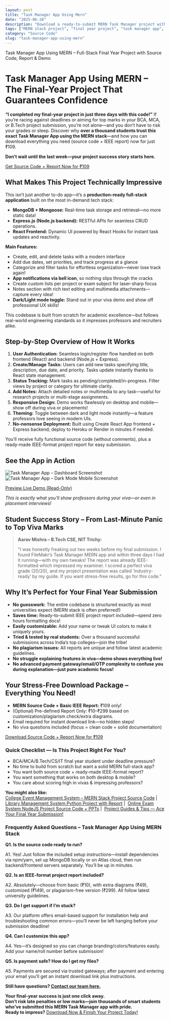 ```yaml
---
layout: post
title: "Task Manager App Using Mern"
date: "2025-06-28"
description: "Download a ready-to-submit MERN Task Manager project with IEEE report. Perfect for BCA, MCA, B.Tech final-year students. Finish fast & score high!"
tags: ["MERN stack project", "final year project", "task manager app", "MERN source code", "IEEE report", "BCA final year project", "MCA final year project", "B.Tech final year project", "React project", "Node.js project"]
category: "Source Code"
slug: "task-manager-app-using-mern"
---
```


Task Manager App Using MERN – Full-Stack Final Year Project with Source Code, Report & Demo

Task Manager App Using MERN – The Final-Year Project That Guarantees Confidence
===============================================================================

**“I completed my final-year project in just three days with this code!”** If you’re racing against deadlines or aiming for top marks in your BCA, MCA, or B.Tech project submission, you’re not alone—and you don’t have to risk your grades or sleep. Discover why **over a thousand students trust this exact Task Manager App using the MERN stack**—and how you can download everything you need (source code + IEEE report) now for just ₹109.

**Don’t wait until the last week—your project success story starts here.**

[Get Source Code + Report Now for ₹109](#download)

What Makes This Project Technically Impressive
----------------------------------------------

This isn’t just another to-do app—it’s a **production-ready full-stack application** built on the most in-demand tech stack:

*   **MongoDB + Mongoose:** Real-time task storage and retrieval—no more static data!
*   **Express.js (Node.js backend):** RESTful APIs for seamless CRUD operations.
*   **React Frontend:** Dynamic UI powered by React Hooks for instant task updates and reactivity.

**Main Features:**

*   Create, edit, and delete tasks with a modern interface
*   Add due dates, set priorities, and track progress at a glance
*   Categorize and filter tasks for effortless organization—never lose track again!
*   **App notifications via bell icon**, so nothing slips through the cracks
*   Create custom lists per project or exam subject for laser-sharp focus
*   Notes section with rich text editing and multimedia attachments—capture every idea!
*   **Dark/Light mode toggle:** Stand out in your viva demo and show off professional UX skills!

This codebase is built from scratch for academic excellence—but follows real-world engineering standards so it impresses professors and recruiters alike.

Step-by-Step Overview of How It Works
-------------------------------------

1.  **User Authentication:** Seamless login/register flow handled on both frontend (React) and backend (Node.js + Express).
2.  **Create/Manage Tasks:** Users can add new tasks specifying title, description, due date, and priority. Tasks update instantly thanks to React state management.
3.  **Status Tracking:** Mark tasks as pending/completed/in-progress. Filter views by project or category for ultimate clarity.
4.  **Add Notes:** Attach detailed notes or multimedia to any task—useful for research projects or multi-stage assignments.
5.  **Responsive Design:** Demo works flawlessly on desktop and mobile—show off during viva or placements!
6.  **Theming:** Toggle between dark and light mode instantly—a feature professors love seeing in modern UIs.
7.  **No-nonsense Deployment:** Built using Create React App frontend + Express backend; deploy to Heroku or Render in minutes if needed.

You’ll receive fully functional source code (without comments), plus a ready-made IEEE-format project report for easy submission.

See the App in Action
---------------------

![Task Manager App – Dashboard Screenshot](http://res.cloudinary.com/dggf8vl9p/image/upload/v1708276392/tzkdu65hdiute24snw5z.avif) ![Task Manager App – Dark Mode Mobile Screenshot](http://res.cloudinary.com/dggf8vl9p/image/upload/v1708276392/tqsplmpjrkto7wokdopq.avif)

[Preview Live Demo (Read-Only)](https://www.filemakr.com/task-manager-app-using-mern/source-code)

_This is exactly what you’ll show professors during your viva—or even in placement interviews!_

Student Success Story – From Last-Minute Panic to Top Viva Marks
----------------------------------------------------------------

> **Aarav Mishra – B.Tech CSE, NIT Trichy:**
> 
> "I was honestly freaking out two weeks before my final submission. I found FileMakr’s Task Manager MERN app and within three days I had it running—with my own tweaks! The report was already IEEE-formatted which impressed my examiner. I scored a perfect viva grade (20/20), and my project presentation was called ‘industry-ready’ by my guide. If you want stress-free results, go for this code."

Why It’s Perfect for Your Final Year Submission
-----------------------------------------------

*   **No guesswork:** The entire codebase is structured exactly as most universities expect (MERN stack is often preferred!)
*   **Saves time:** Ready-to-submit IEEE project report included—spend zero hours formatting docs!
*   **Easily customizable:** Add your name or tweak UI colors to make it uniquely yours.
*   **Tried & tested by real students:** Over a thousand successful submissions across India’s top colleges—join the tribe!
*   **No plagiarism issues:** All reports are unique and follow latest academic guidelines.
*   **No struggle explaining features in viva—demo shows everything live!**
*   **No advanced payment gateway/email/OTP complexity to confuse you during explanation—just pure academic focus!**

Your Stress-Free Download Package – Everything You Need!
--------------------------------------------------------

*   **MERN Source Code + Basic IEEE Report:** ₹109 only!
*   (Optional) Pre-defined Report Only: ₹10–₹299 based on customization/plagiarism check/extra diagrams.
*   Email required for instant download link—no hidden steps!
*   No viva questions included (focus = clean code + solid documentation)

[Download Source Code + Report Now for ₹109](https://www.filemakr.com/task-manager-app-using-mern/source-code)

### Quick Checklist — Is This Project Right For You?

*   BCA/MCA/B.Tech/CS/IT final year student under deadline pressure?
*   No time to build from scratch but want a solid MERN full-stack app?
*   You want both source code + ready-made IEEE-format report?
*   You want something that works on both desktop & mobile?
*   You care about scoring high in vivas & impressing professors?

**You might also like:**  
[College Event Management System – MERN Stack Project Source Code](/college-event-management-system-mern) |  [Library Management System Python Project with Report](/library-management-system-python) |  [Online Exam System NodeJS Project Source Code + PPTs](/online-exam-system-nodejs) |  [Project Guides & Tips — Ace Your Final Year Submission!](/project-guides-and-tips)

### Frequently Asked Questions – Task Manager App Using MERN Stack

**Q1. Is the source code ready to run?**

A1. Yes! Just follow the included setup instructions—install dependencies via npm/yarn, set up MongoDB locally or on Atlas cloud, then run backend/frontend servers separately. You’ll be up in minutes.

**Q2. Is an IEEE-format project report included?**

A2. Absolutely—choose from basic (₹10), with extra diagrams (₹49), customized (₹149), or plagiarism-free version (₹299). All follow latest university guidelines.

**Q3. Do I get support if I’m stuck?**

A3. Our platform offers email-based support for installation help and troubleshooting common errors—you’ll never be left hanging before your submission deadline!

**Q4. Can I customize this app?**

A4. Yes—it’s designed so you can change branding/colors/features easily. Add your name/roll number before submission!

**Q5. Is payment safe? How do I get my files?**

A5. Payments are secured via trusted gateways; after payment and entering your email you’ll get an instant download link plus instructions.

**Still have questions? [Contact our team here.](/contact-us)**

**Your final-year success is just one click away.  
Don’t risk late penalties or low marks—join thousands of smart students who’ve submitted this MERN Task Manager app with pride.  
Ready to impress?** [Download Now & Finish Your Project Today!](#download)
